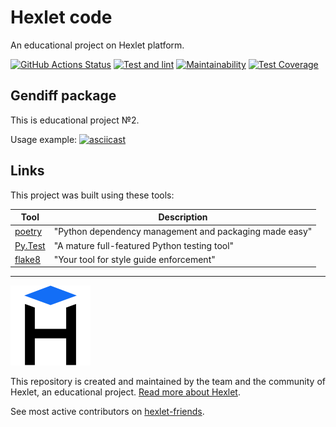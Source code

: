 # Hexlet code

An educational project on Hexlet platform.

[![GitHub Actions Status](https://github.com/V-for-Vinney/python-project-lvl2/workflows/hexlet-check/badge.svg)](https://github.com/V-for-Vinney/python-project-lvl2/actions)
[![Test and lint](https://github.com/V-for-Vinney/python-project-lvl1/workflows/pyci/badge.svg)](https://github.com/V-for-Vinney/python-project-lvl1/actions/workflows/pyci.yml)
[![Maintainability](https://api.codeclimate.com/v1/badges/eb3dd87e1aa839503cc9/maintainability)](https://codeclimate.com/github/V-for-Vinney/python-project-lvl2/maintainability)
[![Test Coverage](https://api.codeclimate.com/v1/badges/eb3dd87e1aa839503cc9/test_coverage)](https://codeclimate.com/github/V-for-Vinney/python-project-lvl2/test_coverage)

## Gendiff package

This is educational project №2.

Usage example:
[![asciicast](https://asciinema.org/a/8aJJPC2bzRRmyv7RSy0R0GpzE.svg)](https://asciinema.org/a/8aJJPC2bzRRmyv7RSy0R0GpzE)

## Links

This project was built using these tools:

| Tool                                                                        | Description                                             |
|-----------------------------------------------------------------------------|---------------------------------------------------------|
| [poetry](https://python-poetry.org/)                                        | "Python dependency management and packaging made easy"  |
| [Py.Test](https://pytest.org)                                               | "A mature full-featured Python testing tool"            |
| [flake8](https://flake8.pycqa.org/)                                         | "Your tool for style guide enforcement" |

---

[![Hexlet Ltd. logo](https://raw.githubusercontent.com/Hexlet/assets/master/images/hexlet_logo128.png)](https://hexlet.io/?utm_source=github&utm_medium=link&utm_campaign=python-package)

This repository is created and maintained by the team and the community of Hexlet, an educational project. [Read more about Hexlet](https://hexlet.io/?utm_source=github&utm_medium=link&utm_campaign=python-package).

See most active contributors on [hexlet-friends](https://friends.hexlet.io/).
